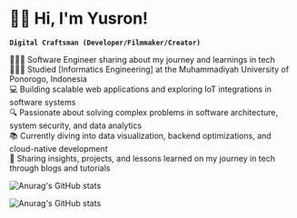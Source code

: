 # 🏄‍♂️ Hi, I'm Yusron!

**`Digital Craftsman (Developer/Filmmaker/Creator)`**<br/>

👩🏻‍💻 Software Engineer sharing about my journey and learnings in tech<br/>
👩🏻‍🎓 Studied [Informatics Engineering] at the Muhammadiyah University of Ponorogo, Indonesia<br/>
💻 Building scalable web applications and exploring IoT integrations in software systems<br/>
🔍 Passionate about solving complex problems in software architecture, system security, and data analytics<br/>
📚 Currently diving into data visualization, backend optimizations, and cloud-native development<br/>
💬 Sharing insights, projects, and lessons learned on my journey in tech through blogs and tutorials<br/>

<!-- GitHub stats from https://github.com/anuraghazra/github-readme-stats -->
![Anurag's GitHub stats](https://github-readme-stats.vercel.app/api?username=yyusronwirawan&show_icons=true&bg_color=00000000)

![Anurag's GitHub stats](https://github-readme-stats.vercel.app/api?username=anuraghazra&show_icons=true&theme=transparent)

